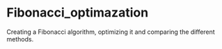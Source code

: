 # Fibonacci_optimazation
Creating a Fibonacci algorithm, optimizing it and comparing the different methods.
